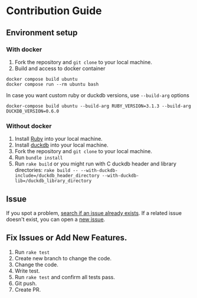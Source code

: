 # Contribution Guide

## Environment setup

### With docker

1. Fork the repository and `git clone` to your local machine.
2. Build and access to docker container

```
docker compose build ubuntu
docker compose run --rm ubuntu bash
```

In case you want custom ruby or duckdb versions, use `--build-arg` options
```
docker-compose build ubuntu --build-arg RUBY_VERSION=3.1.3 --build-arg DUCKDB_VERSION=0.6.0
```

### Without docker

1. Install [Ruby](https://www.ruby-lang.org/) into your local machine.
2. Install [duckdb](https://duckdb.org/) into your local machine.
3. Fork the repository and `git clone` to your local machine.
4. Run `bundle install`
5. Run `rake build`
   or you might run with C duckdb header and library directories:
   `rake build -- --with-duckdb-include=/duckdb_header_directory --with-duckdb-lib=/duckdb_library_directory`


## Issue

If you spot a problem, [search if an issue already exists](https://github.com/suketa/ruby-duckdb/issues).
If a related issue doesn't exist, you can open a [new issue](https://github.com/suketa/ruby-duckdb/issues/new).


## Fix Issues or Add New Features.

1. Run `rake test`
2. Create new branch to change the code.
3. Change the code.
4. Write test.
5. Run `rake test` and confirm all tests pass.
6. Git push.
7. Create PR.
